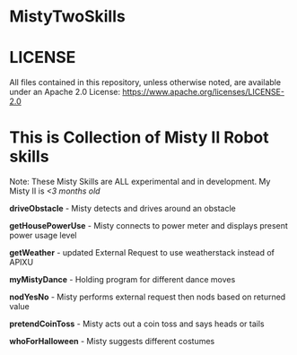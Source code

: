 # MistyTwoSkills

# LICENSE #

All files contained in this repository, unless otherwise noted, are
available under an Apache 2.0 License:
https://www.apache.org/licenses/LICENSE-2.0


# This is Collection of Misty II Robot skills

Note: These Misty Skills are ALL experimental and in development. My Misty II is _<3 months old_

**driveObstacle** - Misty detects and drives around an obstacle

**getHousePowerUse** - Misty connects to power meter and displays present power usage level

**getWeather** - updated External Request to use weatherstack instead of APIXU

**myMistyDance** - Holding program for different dance moves

**nodYesNo** - Misty performs external request then nods based on returned value

**pretendCoinToss** - Misty acts out a coin toss and says heads or tails

**whoForHalloween** - Misty suggests different costumes



